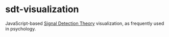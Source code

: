 sdt-visualization
=================

JavaScript-based [Signal Detection Theory](https://en.wikipedia.org/wiki/Detection_theory) visualization, as frequently used in psychology.
